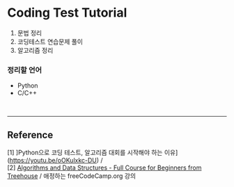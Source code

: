 # Coding Test Tutorial
1. 문법 정리 
2. 코딩테스트 연습문제 풀이
3. 알고리즘 정리 

### 정리할 언어
* Python 
* C/C++

<br/>

***

## Reference 
[1] ]Python으로 코딩 테스트, 알고리즘 대회를 시작해야 하는 이유](https://youtu.be/oOKulxkc-DU) / <br/>
[2] [Algorithms and Data Structures - Full Course for Beginners from Treehouse](https://youtu.be/8hly31xKli0) / 애정하는 freeCodeCamp.org 강의 <br/>
